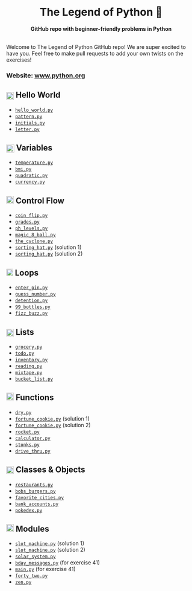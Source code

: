 <div align="center">
  <br>
  <h1>The Legend of Python 🐍</h1>
  <strong>GitHub repo with beginner-friendly problems in Python</strong>
</div>
<br>

Welcome to The Legend of Python GitHub repo! We are super excited to have you. Feel free to make pull requests to add your own twists on the exercises!

### Website: www.python.org

## <img src="https://raw.githubusercontent.com/codedex-io/python-101/main/assets/badge_earth.png" height="20" style="vertical-align: middle"> Hello World

- [`hello_world.py`](https://github.com/Jevxtn/python-101/blob/main/1-hello-world/02_hello_world.py)
- [`pattern.py`](pattern.py)
- [`initials.py`](initials.py)
- [`letter.py`](letter.py)

## <img src="https://raw.githubusercontent.com/codedex-io/python-101/main/assets/badge_equal.png" height="21" style="vertical-align: middle"> Variables

- [`temperature.py`](https://github.com/codedex-io/python-101/blob/main/2-variables/07_temperature.py)
- [`bmi.py`](https://github.com/codedex-io/python-101/blob/main/2-variables/08_bmi.py)
- [`quadratic.py`](https://github.com/codedex-io/python-101/blob/main/2-variables/09_quadratic.py)
- [`currency.py`](https://github.com/codedex-io/python-101/blob/main/2-variables/10_currency.py)

## <img src="https://raw.githubusercontent.com/codedex-io/python-101/main/assets/badge_fork.png" height="20"> Control Flow

- [`coin_flip.py`](https://github.com/codedex-io/python-101/blob/main/3-control-flow/11_coin_flip.py)
- [`grades.py`](https://github.com/codedex-io/python-101/blob/main/3-control-flow/12_grades.py)
- [`ph_levels.py`](https://github.com/codedex-io/python-101/blob/main/3-control-flow/13_ph_levels.py)
- [`magic_8_ball.py`](https://github.com/codedex-io/python-101/blob/main/3-control-flow/14_magic_8_ball.py)
- [`the_cyclone.py`](https://github.com/codedex-io/python-101/blob/main/3-control-flow/15_the_cyclone.py)
- [`sorting_hat.py`](https://github.com/codedex-io/python-101/blob/main/3-control-flow/16_sorting_hat_1.py) (solution 1)
- [`sorting_hat.py`](https://github.com/codedex-io/python-101/blob/main/3-control-flow/16_sorting_hat_2.py) (solution 2)

## <img src="https://raw.githubusercontent.com/codedex-io/python-101/main/assets/badge_loop.png" height="18"> Loops

- [`enter_pin.py`](https://github.com/codedex-io/python-101/blob/main/4-loops/17_enter_pin.py)
- [`guess_number.py`](https://github.com/codedex-io/python-101/blob/main/4-loops/18_guess_number.py)
- [`detention.py`](https://github.com/codedex-io/python-101/blob/main/4-loops/19_detention.py)
- [`99_bottles.py`](https://github.com/codedex-io/python-101/blob/main/4-loops/20_99_bottles.py)
- [`fizz_buzz.py`](https://github.com/codedex-io/python-101/blob/main/4-loops/21_fizz_buzz.py)

## <img src="https://raw.githubusercontent.com/codedex-io/python-101/main/assets/badge_lists.png" height="20" style="vertical-align: middle;"> Lists

- [`grocery.py`](https://github.com/codedex-io/python-101/blob/main/5-lists/22_grocery.py)
- [`todo.py`](https://github.com/codedex-io/python-101/blob/main/5-lists/23_todo.py)
- [`inventory.py`](https://github.com/codedex-io/python-101/blob/main/5-lists/24_inventory.py)
- [`reading.py`](https://github.com/codedex-io/python-101/blob/main/5-lists/25_reading.py)
- [`mixtape.py`](https://github.com/codedex-io/python-101/blob/main/5-lists/26_mixtape.py)
- [`bucket_list.py`](https://github.com/codedex-io/python-101/blob/main/5-lists/27_bucket_list.py)

## <img src="https://raw.githubusercontent.com/codedex-io/python-101/main/assets/badge-6-functions.png" height="20"> Functions

- [`dry.py`](https://github.com/codedex-io/python-101/blob/main/6-functions/28_dry.py)
- [`fortune_cookie.py`](https://github.com/codedex-io/python-101/blob/main/6-functions/29_fortune_cookie_1.py) (solution 1)
- [`fortune_cookie.py`](https://github.com/codedex-io/python-101/blob/main/6-functions/29_fortune_cookie_2.py) (solution 2)
- [`rocket.py`](https://github.com/codedex-io/python-101/blob/main/6-functions/30_rocket.py)
- [`calculator.py`](https://github.com/codedex-io/python-101/blob/main/6-functions/31_calculator.py)
- [`stonks.py`](https://github.com/codedex-io/python-101/blob/main/6-functions/32_stonks.py)
- [`drive_thru.py`](https://github.com/codedex-io/python-101/blob/main/6-functions/33_drive_thru.py)

## <img src="https://raw.githubusercontent.com/codedex-io/python-101/main/assets/badge_classes_and_objects.png" height="20" style="vertical-align: middle;"> Classes & Objects

- [`restaurants.py`](https://github.com/codedex-io/python-101/blob/main/7-classes-objects/34_restaurants.py)
- [`bobs_burgers.py`](https://github.com/codedex-io/python-101/blob/main/7-classes-objects/35_bobs_burgers.py)
- [`favorite_cities.py`](https://github.com/codedex-io/python-101/blob/main/7-classes-objects/36_favorite_cities.py)
- [`bank_accounts.py`](https://github.com/codedex-io/python-101/blob/main/7-classes-objects/37_bank_accounts.py)
- [`pokedex.py`](https://github.com/codedex-io/python-101/blob/main/7-classes-objects/38_pokedex.py)

## <img src="https://raw.githubusercontent.com/codedex-io/python-101/main/assets/badge_modules.png" height="20"> Modules

- [`slot_machine.py`](https://github.com/codedex-io/python-101/blob/main/8-modules/39_slot_machine_1.py) (solution 1)
- [`slot_machine.py`](https://github.com/codedex-io/python-101/blob/main/8-modules/39_slot_machine_2.py) (solution 2)
- [`solar_system.py`](https://github.com/codedex-io/python-101/blob/main/8-modules/40_solar_system.py)
- [`bday_messages.py`](https://github.com/codedex-io/python-101/blob/main/8-modules/41_bday_messages.py) (for exercise 41)
- [`main.py`](https://github.com/codedex-io/python-101/blob/main/8-modules/41_main.py) (for exercise 41)
- [`forty_two.py`](https://github.com/codedex-io/python-101/blob/main/8-modules/42_forty_two.py)
- [`zen.py`](https://github.com/codedex-io/python-101/blob/main/8-modules/43_zen.py)
